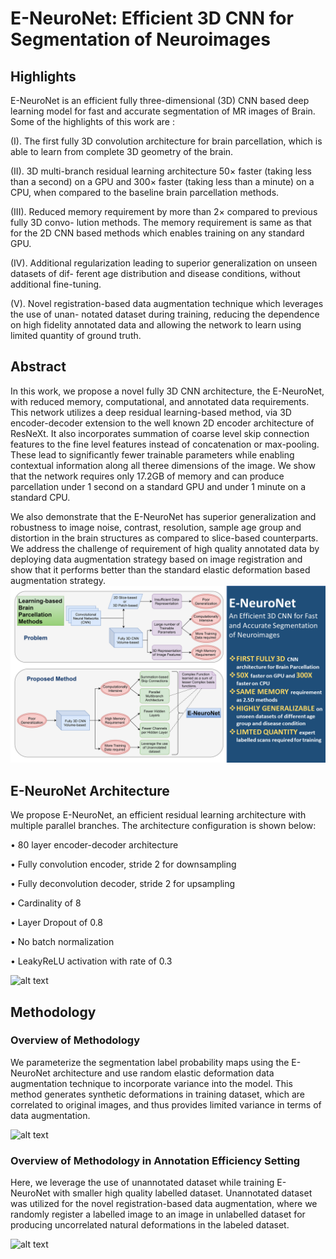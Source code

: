 # E-NeuroNet: Efficient 3D CNN for Segmentation of Neuroimages

## Highlights
E-NeuroNet is an efficient fully three-dimensional (3D) CNN based deep learning model for fast
and accurate segmentation of MR images of Brain. Some of the highlights of this work are :

(I). The first fully 3D convolution architecture for brain parcellation, which is able to learn
from complete 3D geometry of the brain.

(II). 3D multi-branch residual learning architecture 50× faster (taking less than a second)
on a GPU and 300× faster (taking less than a minute) on a CPU, when compared to the
baseline brain parcellation methods.

(III). Reduced memory requirement by more than 2× compared to previous fully 3D convo-
lution methods. The memory requirement is same as that for the 2D CNN based methods
which enables training on any standard GPU.

(IV). Additional regularization leading to superior generalization on unseen datasets of dif-
ferent age distribution and disease conditions, without additional fine-tuning.

(V). Novel registration-based data augmentation technique which leverages the use of unan-
notated dataset during training, reducing the dependence on high fidelity annotated data
and allowing the network to learn using limited quantity of ground truth.

## Abstract

In this work, we propose a novel fully 3D CNN architecture, the E-NeuroNet, with reduced memory, computational, and annotated data requirements. This network utilizes a deep residual learning-based method, via 3D encoder-decoder extension to the well known 2D encoder architecture of ResNeXt. It also incorporates summation of coarse level skip connection features to the fine level features instead of concatenation or max-pooling. These lead to significantly fewer trainable parameters while enabling contextual information along all theree dimensions of the image. We show that the network requires only 17.2GB of memory and can produce parcellation under 1 second on a standard GPU and under 1 minute on a standard CPU.

We also demonstrate that the E-NeuroNet has superior generalization and robustness to image noise, contrast, resolution, sample age group and distortion in the brain structures as compared to slice-based counterparts. We address the challenge of requirement of high quality annotated data by deploying data augmentation strategy based on image registration and show that it performs better than the standard elastic deformation based augmentation strategy.
![alt text](https://github.com/oberoigaurav/eneuronet/blob/master/tensorflow/diagrams/eneuronet_graphical_abstract.png?raw=true)

## E-NeuroNet Architecture

We propose E-NeuroNet, an efficient residual learning architecture with multiple parallel branches. The architecture configuration is shown below:

• 80 layer encoder-decoder architecture

• Fully convolution encoder, stride 2 for downsampling

• Fully deconvolution decoder, stride 2 for upsampling

• Cardinality of 8

• Layer Dropout of 0.8

• No batch normalization

• LeakyReLU activation with rate of 0.3

![alt text](https://github.com/oberoigaurav/eneuronet/blob/master/tensorflow/diagrams/eneuronet_architecture.png?raw=true)

## Methodology

### Overview of Methodology

We parameterize the segmentation label probability maps using the E-NeuroNet architecture and use random elastic deformation data augmentation technique to incorporate variance into the model. This method generates synthetic deformations in training dataset, which are correlated to original images, and thus provides limited variance in terms of data augmentation.

![alt text](https://github.com/oberoigaurav/eneuronet/blob/master/tensorflow/diagrams/methodology_elastic_da.png?raw=true)

### Overview of Methodology in Annotation Efficiency Setting

Here, we leverage the use of unannotated dataset while training E-NeuroNet with smaller high quality labelled dataset. Unannotated dataset was utilized for the novel registration-based data augmentation, where we randomly register a labelled image to an image in unlabelled dataset for producing uncorrelated natural deformations in the labeled dataset.

![alt text](https://github.com/oberoigaurav/eneuronet/blob/master/tensorflow/diagrams/methodology_registration_da.png?raw=true)
